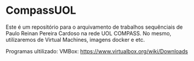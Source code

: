 # CompassUOL

Este é um repositório para o arquivamento de trabalhos sequênciais de Paulo Reinan Pereira Cardoso na rede UOL COMPASS.
No mesmo, utilizaremos de Virtual Machines, imagens docker e etc.

Programas ultilizado:
VMBox: https://www.virtualbox.org/wiki/Downloads
